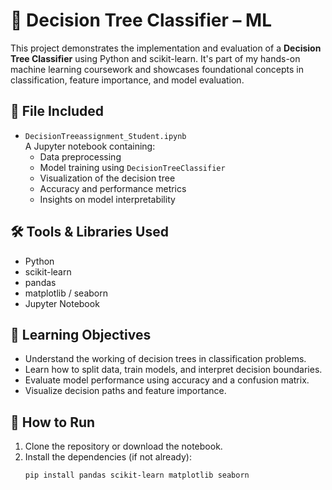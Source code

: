 # 🌳 Decision Tree Classifier – ML

This project demonstrates the implementation and evaluation of a **Decision Tree Classifier** using Python and scikit-learn. It's part of my hands-on machine learning coursework and showcases foundational concepts in classification, feature importance, and model evaluation.

## 📁 File Included

- `DecisionTreeassignment_Student.ipynb`  
  A Jupyter notebook containing:
  - Data preprocessing
  - Model training using `DecisionTreeClassifier`
  - Visualization of the decision tree
  - Accuracy and performance metrics
  - Insights on model interpretability

## 🛠️ Tools & Libraries Used

- Python
- scikit-learn
- pandas
- matplotlib / seaborn
- Jupyter Notebook

## 📌 Learning Objectives

- Understand the working of decision trees in classification problems.
- Learn how to split data, train models, and interpret decision boundaries.
- Evaluate model performance using accuracy and a confusion matrix.
- Visualize decision paths and feature importance.

## 🚀 How to Run

1. Clone the repository or download the notebook.
2. Install the dependencies (if not already):
   ```bash
   pip install pandas scikit-learn matplotlib seaborn
